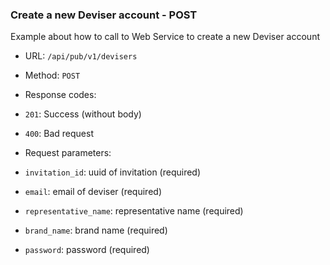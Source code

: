 ### Create a new Deviser account - POST 

Example about how to call to Web Service to create a new Deviser account

* URL: `/api/pub/v1/devisers`
* Method: `POST`
* Response codes: 
 * `201`: Success (without body)
 * `400`: Bad request
  
* Request parameters:
 * `invitation_id`: uuid of invitation (required)
 * `email`: email of deviser (required)
 * `representative_name`: representative name (required)
 * `brand_name`: brand name (required)
 * `password`: password (required)
